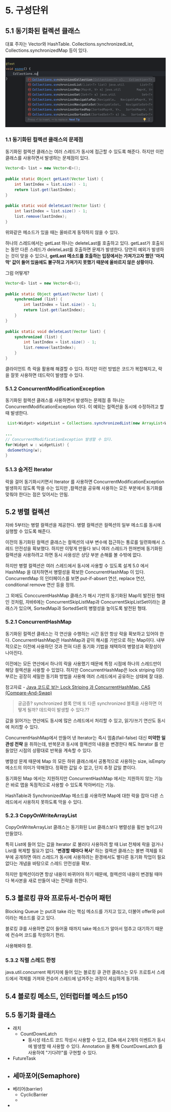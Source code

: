 # 5. 구성단위

## 5.1 동기화된 컬렉션 클래스

대표 주자는 Vector와 HashTable. Collections.synchronizedList, Collections.synchronizedMap 등이 있다.

![img.png](img.png)

### 1.1 동기화된 컬렉션 클래스의 문제점

동기화된 컬렉션 클래스는 여러 스레드가 동시에 접근할 수 있도록 해준다. 하지만 이런 클래스를 사용하면서 발생하는 문제점이 있다. 

```java
Vector<E> list = new Vector<E>();

public static Object getLast(Vector list) {
    int lastIndex = list.size() - 1;
    return list.get(lastIndex);
}

public static void deleteLast(Vector list) {
    int lastIndex = list.size() - 1;
    list.remove(lastIndex);
}
```

위와같은 메소드가 있을 때는 올바르게 동작하지 않을 수 있다.

하나의 스레드에서는 getLast 하나는 deleteLast를 호출하고 있다. getLast가 호출되는 동안 다른 스레드가 deleteLast를 호출하면 문제가 발생한다. 당연히 예외가 발생하는 것이 맞을 수 있으나, **getLast 메소드를 호출하는 입장에서는 가져가고자 했던 '마지막' 값이 들어 있음에도 불구하고 가져가지 못했기 때문에 올바르지 않은 상황이다.**

그럼 어떻게?
```java
Vector<E> list = new Vector<E>();

public static Object getLast(Vector list) {
    synchronized (list) {
        int lastIndex = list.size() - 1;
        return list.get(lastIndex);
    }
}

public static void deleteLast(Vector list) {
    synchronized (list) {
        int lastIndex = list.size() - 1;
        list.remove(lastIndex);
    }
}
```
 클라이언트 측 락을 활용해 해결할 수 있다. 하지만 이런 방법은 코드가 복잡해지고, 락을 잘못 사용하면 데드락이 발생할 수 있다.

### 5.1.2 ConcurrentModificationException

동기화된 컬렉션 클래스를 사용하면서 발생하는 문제점 중 하나는 ConcurrentModificationException 이다. 이 예외는 컬렉션을 동시에 수정하려고 할 때 발생한다. 

```java
 List<Widget> widgetList = Collections.synchronizedList(new ArrayList<Widget>());

...
// ConcurrentModificationException 발생할 수 있다.
for(Widget w : widgetList) {
 doSomething(w);
}
```

### 5.1.3 숨겨진 Iterator

락을 걸어 동기화시키면서 Iterator 를 사용하면 ConcurrentModificationException 발생하지 않도록 막을 수는 있지만 ,컬렉션을 공유해 사용하는 모든 부분에서 동기화를 맞춰야 한다는 점은 잊어서는 안됨.


## 5.2 병렬 컬렉션

자바 5부터는 병렬 컬렉션을 제공한다. 병렬 컬렉션은 컬렉션의 일부 메소드를 동시에 실행할 수 있도록 해준다.

이전의 동기화된 컬렉션 클래스는 컬렉션의 내부 변수에 접근하는 통로를 일련화해서 스레드 안전성을 확보했다. 하지만 이렇게 만들다 보니 여러 스레드가 한꺼번에 동기화된 컬렉션을 사용하려고 하면 동시 사용성은 상당 부분 손해를 볼 수밖에 없다.

 하지만 병렬 컬렉션은 여러 스레드에서 동시에 사용할 수 있도록 설계 5.0 에서 HashMap 을 대치하면서 병렬성을 확보한 ConcurrentHashMap 이 있다. ConcurrentMap 의 인터페이스를 보면 put-if-absert 연산, replace 연산, conditional remove 연산 등을 정의.

그 외에도 ConccurentHashMap 클래스가 해시 기반의 동기화된 Map의 발전된 형태인 것처럼, 자바6에는 ConcurrentSkipListMap과 ConcurrentSkipListSet이라는 클래스가 있으며, SortedMap과 SortedSet의 병렬성을 높이도록 발전된 형태.

### 5.2.1 ConcurrentHashMap

동기화된 컬렉션 클래스는 각 연산을 수행하는 시간 동안 항상 락을 확보하고 있어야 한다. ConcurrentHashMap은 HashMap과 같이 해시를 기반으로 하는 Map이다. 내부적으로는 이전에 사용하던 것과 전혀 다른 동기화 기법을 채택하여 병렬성과 확장성이 나아진다.

이전에는 모든 연산에서 하나의 락을 사용했기 때문에 특정 시점에 하나의 스레드만이 해당 컬렉션을 사용할 수 있었다. 하지만 ConcurrentHashMap은 lock striping 이라 부르는 굉장히 세밀한 동기화 방법을 사용해 여러 스레드에서 공유하는 상태에 잘 대응.

참고자료 - [Java 코드로 보는 Lock Striping 과 ConcurrentHashMap, CAS (Compare-And-Swap)](https://liltdevs.tistory.com/166)

> 궁금증? synchronized 블록 안에 또 다른 synchronized 블록을 사용하면 어떻게 될까? 데드락이 발생할 수 있다.??

 값을 읽어가는 연산에도 동시에 많은 스레드에서 처리할 수 있고, 읽기/쓰기 연산도 동시에 처리할 수 있다.

ConcurrentHashMap에서 만들어 낸 Iterator는 즉시 멈춤(fail-false) 대신 **미약한 일관성 전략** 을 취하는데, 반복문과 동시에 컬렉션의 내용을 변경한다 해도 Iterator 를 만들었던 시점의 상황대로 반복을 계속할 수 있다. 

 병렬성 문제 때문에 Map 의 모든 하위 클래스에서 공통적으로 사용하는 size, isEmpty 메소드의 의미가 약해졌다. 정확한 값일 수 없고, 단지 추정 값일 뿐이다.

 동기화된 Map 에서는 지원하지만 ConcurrentHashMap 에서는 지원하지 않는 기능은 바로 맵을 독점적으로 사용할 수 있도록 막아버리는 기능.

HashTable과 SynchronizedMap 메소드를 사용하면 Map에 대한 락을 잡아 다른 스레드에서 사용하지 못하도록 막을 수 있다.

### 5.2.3 CopyOnWriteArrayList

CopyOnWriteArrayList 클래스는 동기화된 List 클래스보다 병렬성을 휠씬 높이고자 만들었다.

특히 List에 들어 있는 값을 Iterator 로 불러다 사용하려 할 때 List 전체에 락을 걸거나 List를 복제할 필요가 없다.
 **'변경할 때마다 복사'** 하는 컬렉션 클래스는 불변 객체를 외부에 공개하면 여러 스레드가 동시에 사용하려는 환경에서도 별다른 동기화 작업이 필요 없다는 개념을 바탕으로 스레드 안전성을 확보.

하지만 컬렉션이라면 항상 내용이 바뀌어야 하기 때문에, 컬렉션의 내용이 변경될 때마다 복사본을 새로 만들어 내는 전략을 취한다.

## 5.3 블로킹 큐와 프로듀서-컨슈머 패턴

Blocking Queue 는 put과 take 라는 핵심 메소드를 가지고 있고, 더불어 offer와 poll 이라는 메소드를 갖고 있다. 

블로킹 큐를 사용하면 값이 들어올 때까지 take 메소드가 알아서 멈추고 대기하기 때문에 컨슈머 코드를 작성하기 편리.

사용해봐야 함.

### 5.3.2 직렬 스레드 한정
 java.util.concurrent 패키지에 들어 있는 블로킹 큐 관련 클래스는 모두 프로튜서 스레드에서 객체를 가져와 컨슈머 스레드에 넘겨주는 과정이 세심하게 동기화.

## 5.4 블로킹 메소드, 인터럽터블 메소드 p150

## 5.5 동기화 클래스
- 래치
  - CountDownLatch
    - 동시성 테스트 코드 작성시 사용할 수 있고, EDA 에서 2개의 이벤트가 동시에 발생할 때 사용할 수 있다. Annotation 을 통해 CountDownLatch 를 사용하여 "기다려!"를 구현할 수 있다.
- FutureTask
- 세마포어(Semaphore)
  - 
- 베리어(barrier)
  - CyclicBarrier 
  - 
- 


